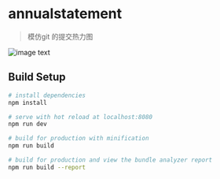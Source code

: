 # annualstatement

> 模仿git 的提交热力图

![image text](https://wall-e.oss-accelerate.aliyuncs.com/img/webView.png)

## Build Setup

``` bash
# install dependencies
npm install

# serve with hot reload at localhost:8080
npm run dev

# build for production with minification
npm run build

# build for production and view the bundle analyzer report
npm run build --report
```


